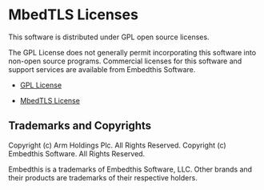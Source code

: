 MbedTLS Licenses
===

This software is distributed under GPL open source licenses.

The GPL License does not generally permit incorporating this software into
non-open source programs. Commercial licenses for this software and support
services are available from Embedthis Software.

* [GPL License](http://www.gnu.org/licenses/gpl-2.0.html)

* [MbedTLS License](https://raw.githubusercontent.com/ARMmbed/mbedtls/development/LICENSE)

Trademarks and Copyrights
---
Copyright (c) Arm Holdings Plc. All Rights Reserved.
Copyright (c) Embedthis Software. All Rights Reserved.

Embedthis is a trademarks of Embedthis Software, LLC.
Other brands and their products are trademarks of their respective holders.
